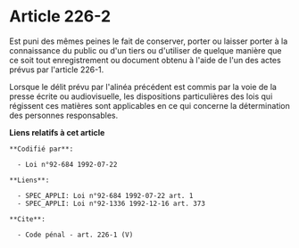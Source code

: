 # Article 226-2

Est puni des mêmes peines le fait de conserver, porter ou laisser porter à la connaissance du public ou d'un tiers ou
d'utiliser de quelque manière que ce soit tout enregistrement ou document obtenu à l'aide de l'un des actes prévus par
l'article 226-1. 

Lorsque le délit prévu par l'alinéa précédent est commis par la voie de la presse écrite ou audiovisuelle, les dispositions
particulières des lois qui régissent ces matières sont applicables en ce qui concerne la détermination des personnes
responsables.

**Liens relatifs à cet article**

	**Codifié par**:

	  - Loi n°92-684 1992-07-22

	**Liens**:

	  - SPEC_APPLI: Loi n°92-684 1992-07-22 art. 1
	  - SPEC_APPLI: Loi n°92-1336 1992-12-16 art. 373

	**Cite**:

	  - Code pénal - art. 226-1 (V)
